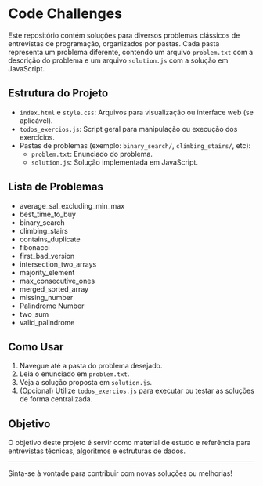 # Code Challenges

Este repositório contém soluções para diversos problemas clássicos de entrevistas de programação, organizados por pastas. Cada pasta representa um problema diferente, contendo um arquivo `problem.txt` com a descrição do problema e um arquivo `solution.js` com a solução em JavaScript.

## Estrutura do Projeto

- `index.html` e `style.css`: Arquivos para visualização ou interface web (se aplicável).
- `todos_exercios.js`: Script geral para manipulação ou execução dos exercícios.
- Pastas de problemas (exemplo: `binary_search/`, `climbing_stairs/`, etc):
  - `problem.txt`: Enunciado do problema.
  - `solution.js`: Solução implementada em JavaScript.

## Lista de Problemas

- average_sal_excluding_min_max
- best_time_to_buy
- binary_search
- climbing_stairs
- contains_duplicate
- fibonacci
- first_bad_version
- intersection_two_arrays
- majority_element
- max_consecutive_ones
- merged_sorted_array
- missing_number
- Palindrome Number
- two_sum
- valid_palindrome

## Como Usar

1. Navegue até a pasta do problema desejado.
2. Leia o enunciado em `problem.txt`.
3. Veja a solução proposta em `solution.js`.
4. (Opcional) Utilize `todos_exercios.js` para executar ou testar as soluções de forma centralizada.

## Objetivo

O objetivo deste projeto é servir como material de estudo e referência para entrevistas técnicas, algoritmos e estruturas de dados.

---

Sinta-se à vontade para contribuir com novas soluções ou melhorias!

